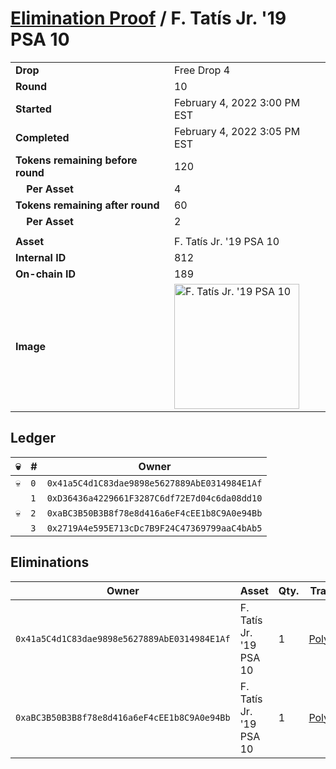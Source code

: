 # [Elimination Proof](./readme.md) / F. Tatís Jr. &#039;19 PSA 10

|||
|---|---|
| **Drop** | Free Drop 4 |
| **Round** | 10 |
| **Started** | February 4, 2022 3:00 PM EST |
| **Completed** | February 4, 2022 3:05 PM EST |
| **Tokens remaining before round** | 120 |
| **&nbsp;&nbsp;&nbsp;&nbsp;Per Asset** | 4 |
| **Tokens remaining after round** | 60 |
| **&nbsp;&nbsp;&nbsp;&nbsp;Per Asset** | 2 |
| | |
| **Asset** | F. Tatís Jr. &#039;19 PSA 10 |
| **Internal ID** | 812 |
| **On-chain ID** | 189 |
| **Image** | <img src="https://tcdn.blokpax.com/957181fa-d3e9-4535-81dd-4e8ff811f177/4f8b21ed280a69e012fc01381c2b145af60899217f3cfb811110e554efb72c26.jpg" height="200" alt="F. Tatís Jr. &#039;19 PSA 10" /> |

## Ledger

| 💀 | # | Owner |
| --- | --- | --- |
| 💀 | `0` | `0x41a5C4d1C83dae9898e5627889AbE0314984E1Af` |
|  | `1` | `0xD36436a4229661F3287C6df72E7d04c6da08dd10` |
| 💀 | `2` | `0xaBC3B50B3B8f78e8d416a6eF4cEE1b8C9A0e94Bb` |
|  | `3` | `0x2719A4e595E713cDc7B9F24C47369799aaC4bAb5` |


## Eliminations

| Owner | Asset | Qty. | Transaction |
| --- | --- | --- | --- |
| `0x41a5C4d1C83dae9898e5627889AbE0314984E1Af` | F. Tatís Jr. '19 PSA 10 | 1 | [Polygonscan](https://polygonscan.com/tx/0xefa3c3f91ebf2f38dd9afd8aa5c87eb8c5cf510f31e4224d1139ad28cac7cc7e) |
| `0xaBC3B50B3B8f78e8d416a6eF4cEE1b8C9A0e94Bb` | F. Tatís Jr. '19 PSA 10 | 1 | [Polygonscan](https://polygonscan.com/tx/0xb2792ed14c48bfcc7140feaabd5cac01599affd53fe4f233d34d78473d6977eb) |
